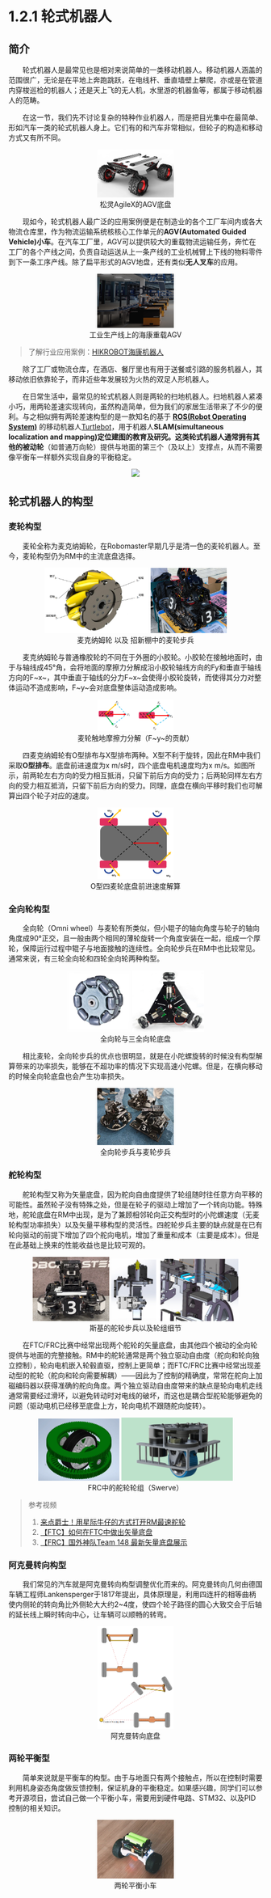 # **1.2.1 轮式机器人**

## 简介
&emsp;&emsp;轮式机器人是最常见也是相对来说简单的一类移动机器人。移动机器人涵盖的范围很广，无论是在平地上奔跑跳跃，在电线杆、垂直墙壁上攀爬，亦或是在管道内穿梭巡检的机器人；还是天上飞的无人机，水里游的机器鱼等，都属于移动机器人的范畴。

&emsp;&emsp;在这一节，我们先不讨论复杂的特种作业机器人，而是把目光集中在最简单、形如汽车一类的轮式机器人身上。它们有的和汽车非常相似，但轮子的构造和移动方式又有所不同。

<center>
    <img src = "https://raw.githubusercontent.com/Ostoponko/Picstorage/master/img/2.1.1.0.png"
    width= 30%">
    <br>松灵AgileX的AGV底盘
</center>


&emsp;&emsp;现如今，轮式机器人最广泛的应用案例便是在制造业的各个工厂车间内或各大物流仓库里，作为物流运输系统核核心工作单元的**AGV(Automated Guided Vehicle)小车**。在汽车工厂里，AGV可以提供较大的重载物流运输任务，奔忙在工厂的各个产线之间，负责自动运送从上一条产线的工业机械臂上下线的物料零件到下一条工序产线。除了扁平形式的AGV地盘，还有类似**无人叉车**的应用。

<center>
    <img src = "https://raw.githubusercontent.com/Ostoponko/Picstorage/master/img/2.1.1.1.png"
    width= 30%">
    <br>工业生产线上的海康重载AGV
</center>

>了解行业应用案例：[HIKROBOT海康机器人](https://www.hikrobotics.com/cn/mobilerobot)

&emsp;&emsp;除了工厂或物流仓库，在酒店、餐厅里也有用于送餐或引路的服务机器人，其移动依旧依靠轮子，而非近些年发展较为火热的双足人形机器人。

&emsp;&emsp;在日常生活中，最常见的轮式机器人则是两轮的扫地机器人。扫地机器人紧凑小巧，用两轮差速实现转向，虽然构造简单，但为我们的家居生活带来了不少的便利。与之相似拥有两轮差速构型的是一款知名的基于 **[ROS(Robot Operating System)](http://wiki.ros.org/)** 的移动机器人[Turtlebot](https://www.turtlebot.com/turtlebot3/)，用于机器人**SLAM(simultaneous localization and mapping)**定位建图的教育及研究。这类轮式机器人通常拥有其他的**被动轮**（如普通万向轮）提供与地面的第三个（及以上）支撑点，从而不需要像平衡车一样额外实现自身的平衡稳定。

<div align="center"> <img src="https://www.turtlebot.com/assets/images/turtlebot3_with_logo.png" width = 40%/> </div>

## 轮式机器人的构型

### 麦轮构型

&emsp;&emsp;麦轮全称为麦克纳姆轮，在Robomaster早期几乎是清一色的麦轮机器人。至今，麦轮构型仍为RM中的主流底盘选择。

<center>
    <img src = "https://raw.githubusercontent.com/Ostoponko/Picstorage/master/img/R.62bcd09e7e212575b362fc1501080c00"
    width= 41%">
    <img src = "https://raw.githubusercontent.com/Ostoponko/Picstorage/master/img/%25EM0%5DL%24%7E%60J%2445EGAOB0TE)S.png"
    width= 30%">
    <br>麦克纳姆轮 以及 招新棚中的麦轮步兵
    
    
</center>

&emsp;&emsp;麦克纳姆轮与普通橡胶轮的不同在于外圈的小胶轮。小胶轮在接触地面时，由于与轴线成45°角，会将地面的摩擦力分解成沿小胶轮轴线方向的Fy和垂直于轴线方向的F~x~，其中垂直于轴线的分力F~x~会使得小胶轮旋转，而使得其分力对整体运动不造成影响，F~y~会对底盘整体运动造成影响。

<center>
    <img src = "https://raw.githubusercontent.com/Ostoponko/Picstorage/master/img/REJ1C%40%40W4B5Q1SU%24%608I%7EIO7.png"
    width= 30%">
    <br>麦轮触地摩擦力分解（F~y~的贡献）
</center>

&emsp;&emsp;四麦克纳姆轮有O型排布与X型排布两种。X型不利于旋转，因此在RM中我们采取**O型排布**。底盘前进速度为x m/s时，四个底盘电机速度均为x m/s。如图所示，前两轮左右方向的受力相互抵消，只留下前后方向的受力；后两轮同样左右方向的受力相互抵消，只留下前后方向的受力。同理，底盘在横向平移时我们也可解算出四个轮子对应的速度。

<center>
    <img src = "https://raw.githubusercontent.com/Ostoponko/Picstorage/master/img/%7ECHO_2%7B(W7%7EP1Q0%5B86%5B1C%7BI.png"
    width= 30%">
    <br>O型四麦轮底盘前进速度解算
</center>

### 全向轮构型

&emsp;&emsp;全向轮（Omni wheel）与麦轮有所类似，但小辊子的轴向角度与轮子的轴向角度成90°正交，且一般由两个相同的薄轮旋转一个角度安装在一起，组成一个厚轮，保障运行过程中辊子与地面接触的连续性。全向轮步兵在RM中也比较常见。通常来说，有三轮全向轮和四轮全向轮两种构型。

<center>
    <img src = "https://raw.githubusercontent.com/Ostoponko/Picstorage/master/img/083fe21a6f279c1557449b5b98e86144_r.jpg"
    width= 25%">
    <img src = "https://raw.githubusercontent.com/Ostoponko/Picstorage/master/img/v2-69132b9098e976b1797e215dce3880a9_r.jpg"
    width= 28%">
    <br>全向轮与三全向轮底盘
</center>

&emsp;&emsp;相比麦轮，全向轮步兵的优点也很明显，就是在小陀螺旋转的时候没有构型解算带来的功率损失，能够在不超功率的情况下实现高速小陀螺。但是，在横向移动的时候全向轮底盘也会产生功率损失。

<center>
    <img src = "https://raw.githubusercontent.com/Ostoponko/Picstorage/master/img/2BA054A19CF44270410F8BF6363764BB.jpg"
    width= 30%">
    <br>全向轮步兵与麦轮步兵
</center>


### 舵轮构型

&emsp;&emsp;舵轮构型又称为矢量底盘，因为舵向自由度提供了轮组随时往任意方向平移的可能性。虽然轮子没有特殊之处，但是在轮子的驱动上增加了一个转向功能。特殊地，舵轮底盘在RM中出现，是为了兼顾相邻轮向正交构型时的小陀螺速度（无麦轮构型功率损失）以及矢量平移构型的灵活性。四舵轮步兵主要的缺点就是在已有轮向驱动的前提下增加了四个舵向电机，增加了重量和成本（主要是成本）。但是在此基础上换来的性能收益也是比较可观的。

<center>
    <img src = "https://raw.githubusercontent.com/Ostoponko/Picstorage/master/img/XFPJN%7DQ%7EUA%5DCBDNG%24X%25NJ%5BL.png"
    width= 30%">
    <img src = "https://raw.githubusercontent.com/Ostoponko/Picstorage/master/img/_8XGFR%40AK%40%24G%5BHCQ%5DTV7R%40W.png"
    width= 50%">
    <br>斯基的舵轮步兵以及轮组细节
</center>

&emsp;&emsp;在FTC/FRC比赛中经常出现两个舵轮的矢量底盘，由其他四个被动的全向轮提供与地面的完整接触。RM中的舵轮通常是两个独立驱动自由度（舵向和轮向独立控制），轮向电机嵌入轮毂直驱，控制上更简单；而FTC/FRC比赛中经常出现差动型的舵轮（舵向和轮向需要解耦）——因此为了控制的精确度，常常在舵向上加磁编码器以获得准确的舵向角度。两个独立驱动自由度带来的缺点是轮向电机走线通常需要经过滑环，以避免转动时对电线的破坏，而这也是耦合型舵轮能够避免的问题（驱动电机已经移至底盘上方，轮向电机不跟随舵向旋转）。

<center>
    <img src = "https://raw.githubusercontent.com/Ostoponko/Picstorage/master/img/%7D2%5D9%242K%406I%7E%25WXWJX%60%7EJ%40QN.png"
    width= 32%">
    <img src = "https://raw.githubusercontent.com/Ostoponko/Picstorage/master/img/%25Q9(DMHAN1C2%7ES9%7D7%7E%24QSGW.png"
    width= 44%">
    <br>FRC中的舵轮轮组（Swerve）
</center>

> 参考视频
> 
> 1. [来点爵士！用星际牛仔的方式打开RM最速舵轮](https://www.bilibili.com/video/BV1Wf4y1J7bM/)
> 2. [【FTC】如何在FTC中做出矢量底盘](https://www.bilibili.com/video/BV1oJ411N7Ct/)
> 3. [【FRC】国外神队Team 148 最新矢量底盘展示](https://www.bilibili.com/video/BV1gB4y1w7PK/)


### 阿克曼转向构型
&emsp;&emsp;我们常见的汽车就是阿克曼转向构型调整优化而来的。阿克曼转向几何由德国车辆工程师Lankensperger于1817年提出，具体原理是，利用四连杆的相等曲柄使内侧轮的转向角比外侧轮大大约2~4度，使四个轮子路径的圆心大致交会于后轴的延长线上瞬时转向中心，让车辆可以顺畅的转弯。

<center>
    <img src = "https://raw.githubusercontent.com/Ostoponko/Picstorage/master/img/43%256)WP%25Q%5BHJ%60HJ0HYW%5BP%252.png"
    width= 30%">
    <br>阿克曼转向底盘
</center>

### 两轮平衡型
&emsp;&emsp;简单来说就是平衡车的构型。由于与地面只有两个接触点，所以在控制时需要利用机身姿态角度做反馈控制，保证机身的平衡稳定。如果感兴趣，同学们可以参考开源项目，尝试自己做一个平衡小车，需要用到硬件电路、STM32、以及PID控制的相关知识。

<center>
    <img src = "https://raw.githubusercontent.com/Ostoponko/Picstorage/master/img/8%7B%60PL7K7%7EM)E_X%7DPGW2Y2%5BS.png"
    width= 30%">
    <br>两轮平衡小车
</center>



